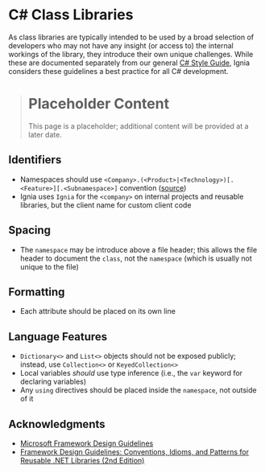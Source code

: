 # C# Class Libraries

As class libraries are typically intended to be used by a broad selection of developers who may not have any insight (or access to) the internal workings of the library, they introduce their own unique challenges. While these are documented separately from our general [C# Style Guide](../C%23/Readme.md), Ignia considers these guidelines a best practice for all C# development.

> # Placeholder Content
> This page is a placeholder; additional content will be provided at a later date.

## Identifiers
- Namespaces should use `<Company>.(<Product>|<Technology>)[.<Feature>][.<Subnamespace>]` convention ([source](https://msdn.microsoft.com/en-us/library/ms229026%28v=vs.110%29.aspx))
- Ignia uses `Ignia` for the `<company>` on internal projects and reusable libraries, but the client name for custom client code

## Spacing
- The `namespace` may be introduce above a file header; this allows the file header to document the `class`, not the `namespace` (which is usually not unique to the file)

## Formatting
- Each attribute should be placed on its own line

## Language Features
- `Dictionary<>` and `List<>` objects should not be exposed publicly; instead, use `Collection<>` or `KeyedCollection<>`
- Local variables *should* use type inference (i.e., the `var` keyword for declaring variables)
- Any `using` directives should be placed inside the `namespace`, not outside of it

## Acknowledgments
- [Microsoft Framework Design Guidelines](https://msdn.microsoft.com/en-us/library/ms229042(v=vs.110).aspx)
- [Framework Design Guidelines: Conventions, Idioms, and Patterns for Reusable .NET Libraries (2nd Edition)](http://www.amazon.com/Framework-Design-Guidelines-Conventions-Libraries/dp/0321545613)
